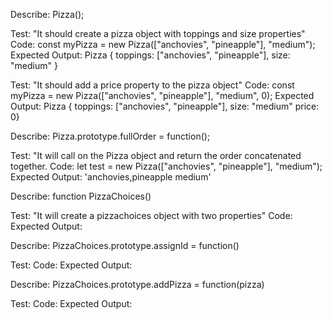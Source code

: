 Describe: Pizza();

Test: "It should create a pizza object with toppings and size properties"
Code: const myPizza = new Pizza(["anchovies", "pineapple"], "medium");
Expected Output: Pizza { toppings: ["anchovies", "pineapple"], size: "medium" }

Test: "It should add a price property to the pizza object"
Code: const myPizza = new Pizza(["anchovies", "pineapple"], "medium", 0);
Expected Output: Pizza { toppings: ["anchovies", "pineapple"], size: "medium" price: 0}

Describe: Pizza.prototype.fullOrder = function();

Test: "It will call on the Pizza object and return the order concatenated together.
Code: let test = new Pizza(["anchovies", "pineapple"], "medium");
Expected Output: 'anchovies,pineapple medium'

Describe: function PizzaChoices()

Test: "It will create a pizzachoices object with two properties"
Code:
Expected Output:

Describe: PizzaChoices.prototype.assignId = function()

Test: 
Code:
Expected Output:


Describe: PizzaChoices.prototype.addPizza = function(pizza)

Test:
Code:
Expected Output: